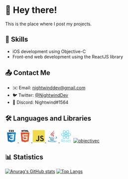 # 👋 Hey there!

This is the place where I post my projects. 

## 🧠 Skills
* iOS development using Objective-C
* Front-end web development using the ReactJS library

## 📤 Contact Me
* ✉️ Email: nightwinddev@gmail.com
* 🐦 Twitter: [@NightwindDev](https://twitter.com/NightwindDev)
* 👾 Discord: Nightwind#1564

## 🛠 Languages and Libraries
<p align="left"> <a href="https://www.w3schools.com/css/" target="_blank" rel="noreferrer"> <img src="https://raw.githubusercontent.com/devicons/devicon/master/icons/css3/css3-original-wordmark.svg" alt="css3" width="40" height="40"/> </a> <a href="https://www.w3.org/html/" target="_blank" rel="noreferrer"> <img src="https://raw.githubusercontent.com/devicons/devicon/master/icons/html5/html5-original-wordmark.svg" alt="html5" width="40" height="40"/> </a> <a href="https://developer.mozilla.org/en-US/docs/Web/JavaScript" target="_blank" rel="noreferrer"> <img src="https://raw.githubusercontent.com/devicons/devicon/master/icons/javascript/javascript-original.svg" alt="javascript" width="40" height="40"/> </a> <a href="https://reactjs.org/" target="_blank" rel="noreferrer"> <a href="https://www.java.com" target="_blank" rel="noreferrer"> <img src="https://raw.githubusercontent.com/devicons/devicon/master/icons/java/java-original.svg" alt="java" width="40" height="40"/> </a><img src="https://raw.githubusercontent.com/devicons/devicon/master/icons/react/react-original-wordmark.svg" alt="react" width="40" height="40"/> </a> <a href="https://developer.apple.com/library/archive/documentation/Cocoa/Conceptual/ProgrammingWithObjectiveC/Introduction/Introduction.html" target="_blank" rel="noreferrer"> <img src="https://www.vectorlogo.zone/logos/apple_objectivec/apple_objectivec-icon.svg" alt="objectivec" width="40" height="40"/> </a></p>

## 📊 Statistics
[![Anurag's GitHub stats](https://github-readme-stats.vercel.app/api?username=nightwinddev&count_private=true)](https://github.com/NightwindDev/github-readme-stats)
[![Top Langs](https://github-readme-stats.vercel.app/api/top-langs/?username=nightwinddev&langs_count=8&layout=compact)](https://github.com/NightwindDev/github-readme-stats)
